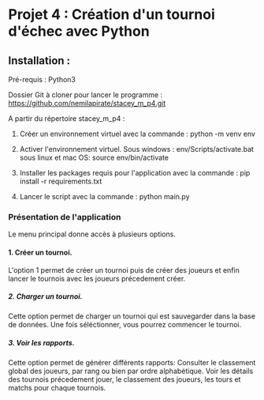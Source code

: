 # Projet 4 : Création d'un tournoi d'échec avec Python

## Installation : 

Pré-requis : Python3

Dossier Git à cloner pour lancer le programme : 
    https://github.com/nemilapirate/stacey_m_p4.git

A partir du répertoire stacey_m_p4 : 
1) Créer un environnement virtuel avec la commande : python -m venv env

2) Activer l'environnement virtuel.
    Sous windows : 
        env/Scripts/activate.bat
    sous linux et mac OS:
        source env/bin/activate

3) Installer les packages requis pour l'application avec la commande :
    pip install -r requirements.txt

4) Lancer le script avec la commande : 
    python main.py

### Présentation de l'application

Le menu principal donne accès à plusieurs options.

#### 1. Créer un tournoi.
L'option 1 permet de créer un tournoi puis de créer des joueurs et enfin lancer le tournois avec les joueurs précedement créer.

##### 2. Charger un tournoi.
Cette option permet de charger un tournoi qui est sauvegarder dans la base de données.
Une fois séléctionner, vous pourrez commencer le tournoi.

##### 3. Voir les rapports.
Cette option permet de générer différents rapports:
    Consulter le classement global des joueurs, par rang ou bien par ordre alphabétique.
    Voir les détails des tournois précedement jouer, le classement des joueurs, les tours et matchs pour chaque tournois.

